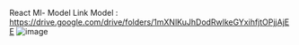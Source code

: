 React Ml- Model
Link Model : https://drive.google.com/drive/folders/1mXNlKuJhDodRwlkeGYxihfjtOPjjAjEE
![image](https://github.com/user-attachments/assets/772fb8e0-9dd1-44da-a03d-1aec554db2d2)
